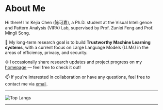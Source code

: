 # About Me

Hi there! I'm Kejia Chen (陈可嘉), a Ph.D. student at the Visual Intelligence and Pattern Analysis (VIPA) Lab, supervised by Prof. Zunlei Feng and Prof. Mingli Song.

🔬 My long-term research goal is to build **Trustworthy Machine Learning systems**, with a current focus on Large Language Models (LLMs) in the areas of efficiency, privacy, and security.

🌐 I occasionally share research updates and project progress on my [homepage](https://thecommonirin.github.io/) — feel free to check it out!

📫 If you're interested in collaboration or have any questions, feel free to contact me via [email](irinchan1222@outlook.com).

---

![Top Langs](https://github-readme-stats.vercel.app/api/top-langs/?username=Thecommonirin&layout=compact&theme=default)

---
